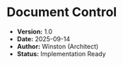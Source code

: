 # Document Control
- **Version:** 1.0
- **Date:** 2025-09-14
- **Author:** Winston (Architect)
- **Status:** Implementation Ready
